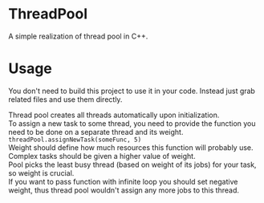 # ThreadPool

A simple realization of thread pool in C++.

# Usage

You don't need to build this project to use it in your code. Instead just grab related files and use them directly.

Thread pool creates all threads automatically upon initialization.<br />
To assign a new task to some thread, you need to provide the function you need to be done on a separate thread and its weight.<br />
`threadPool.assignNewTask(someFunc, 5)`<br />
Weight should define how much resources this function will probably use. Complex tasks should be given a higher value of weight.<br />
Pool picks the least busy thread (based on weight of its jobs) for your task, so weight is crucial.<br />
If you want to pass function with infinite loop you should set negative weight, thus thread pool wouldn't assign any more jobs to this thread.
